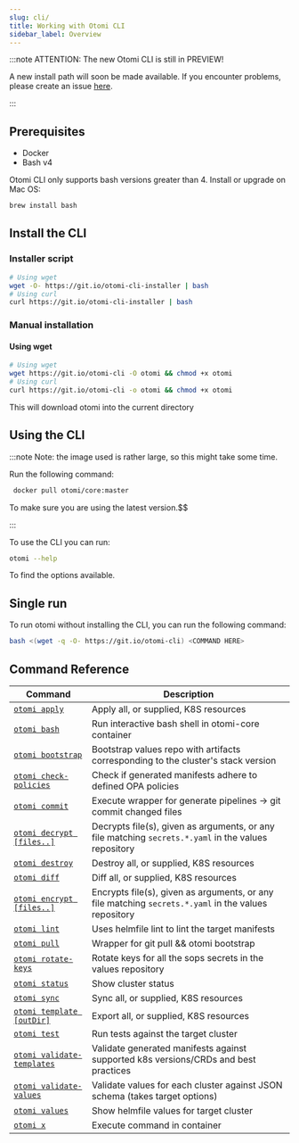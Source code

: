 ```yaml
---
slug: cli/
title: Working with Otomi CLI
sidebar_label: Overview
---
```


:::note ATTENTION: The new Otomi CLI is still in PREVIEW!

A new install path will soon be made available. If you encounter problems, please create an issue [here](https://github.com/redkubes/otomi-core/issues).

:::

## Prerequisites

- Docker
- Bash v4

Otomi CLI only supports bash versions greater than 4. Install or upgrade on Mac OS:

```bash
brew install bash
```

## Install the CLI

### Installer script

```bash
# Using wget
wget -O- https://git.io/otomi-cli-installer | bash
# Using curl
curl https://git.io/otomi-cli-installer | bash
```

### Manual installation

#### Using wget

```bash
# Using wget
wget https://git.io/otomi-cli -O otomi && chmod +x otomi
# Using curl
curl https://git.io/otomi-cli -o otomi && chmod +x otomi
```

This will download otomi into the current directory

## Using the CLI

:::note Note: the image used is rather large, so this might take some time.

Run the following command:

```bash
 docker pull otomi/core:master
```

To make sure you are using the latest version.$$

:::

To use the CLI you can run:

```bash
otomi --help
```

To find the options available.

## Single run

To run otomi without installing the CLI, you can run the following command:

```bash
bash <(wget -q -O- https://git.io/otomi-cli) <COMMAND HERE>
```

## Command Reference

| Command | Description |
| --- | --- |
| [`otomi apply`](apply) | Apply all, or supplied, K8S resources |
| [`otomi bash`](bash) | Run interactive bash shell in otomi-core container |
| [`otomi bootstrap`](bootstrap) | Bootstrap values repo with artifacts corresponding to the cluster's stack version |
| [`otomi check-policies`](check-policies) | Check if generated manifests adhere to defined OPA policies |
| [`otomi commit`](commit) | Execute wrapper for generate pipelines -> git commit changed files |
| [`otomi decrypt [files..]`](decrypt) | Decrypts file(s), given as arguments, or any file matching `secrets.*.yaml` in the values repository |
| [`otomi destroy`](destroy) | Destroy all, or supplied, K8S resources |
| [`otomi diff`](diff) | Diff all, or supplied, K8S resources |
| [`otomi encrypt [files..]`](encrypt) | Encrypts file(s), given as arguments, or any file matching `secrets.*.yaml` in the values repository |
| [`otomi lint`](lint) | Uses helmfile lint to lint the target manifests |
| [`otomi pull`](pull) | Wrapper for git pull && otomi bootstrap |
| [`otomi rotate-keys`](rotate-keys) | Rotate keys for all the sops secrets in the values repository |
| [`otomi status`](status) | Show cluster status |
| [`otomi sync`](sync) | Sync all, or supplied, K8S resources |
| [`otomi template [outDir]`](template) | Export all, or supplied, K8S resources |
| [`otomi test`](test) | Run tests against the target cluster |
| [`otomi validate-templates`](validate-templates) | Validate generated manifests against supported k8s versions/CRDs and best practices |
| [`otomi validate-values`](validate-values) | Validate values for each cluster against JSON schema (takes target options) |
| [`otomi values`](values) | Show helmfile values for target cluster |
| [`otomi x`](x) | Execute command in container |
